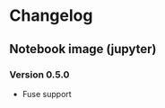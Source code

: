 Changelog
=========

Notebook image (jupyter)
------------------------

### Version 0.5.0

- Fuse support